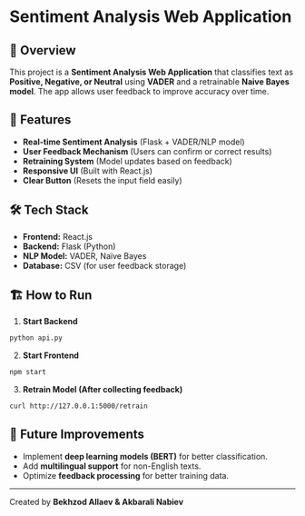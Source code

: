 ﻿# Sentiment Analysis Web Application

## 📌 Overview
This project is a **Sentiment Analysis Web Application** that classifies text as **Positive, Negative, or Neutral** using **VADER** and a retrainable **Naive Bayes model**. The app allows user feedback to improve accuracy over time.

## 🚀 Features
- **Real-time Sentiment Analysis** (Flask + VADER/NLP model)
- **User Feedback Mechanism** (Users can confirm or correct results)
- **Retraining System** (Model updates based on feedback)
- **Responsive UI** (Built with React.js)
- **Clear Button** (Resets the input field easily)

## 🛠 Tech Stack
- **Frontend:** React.js  
- **Backend:** Flask (Python)  
- **NLP Model:** VADER, Naïve Bayes  
- **Database:** CSV (for user feedback storage)  

## 🏗 How to Run
1. **Start Backend**  
```sh
python api.py
```
2. **Start Frontend**  
```sh
npm start
```
3. **Retrain Model (After collecting feedback)**  
```sh
curl http://127.0.0.1:5000/retrain
```

## 📌 Future Improvements
- Implement **deep learning models (BERT)** for better classification.
- Add **multilingual support** for non-English texts.
- Optimize **feedback processing** for better training data.

---
Created by **Bekhzod Allaev & Akbarali Nabiev**
